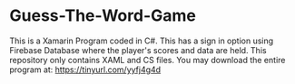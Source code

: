 # Guess-The-Word-Game
This is a Xamarin Program coded in C#. This has a sign in option using Firebase Database where the player's scores and data are held. This repository only contains XAML and CS files. You may download the entire program at: https://tinyurl.com/yyfj4g4d
